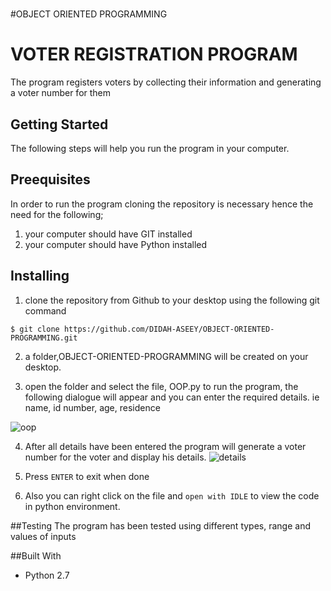 # 
#OBJECT ORIENTED PROGRAMMING
# VOTER REGISTRATION PROGRAM


The program registers voters by collecting their information and generating a voter number for them

## Getting Started

The following steps will help you run the program in your computer.

## Preequisites
In order to run the program cloning the repository is necessary hence the need for the following;

1. your computer should have GIT installed
2. your computer should have Python installed

## Installing

1. clone the repository from Github to your desktop using the following git command

  `$ git clone https://github.com/DIDAH-ASEEY/OBJECT-ORIENTED-PROGRAMMING.git`

2. a folder,OBJECT-ORIENTED-PROGRAMMING will be created on your desktop.

3. open the folder and select the file, OOP.py to run the program, the following dialogue will appear and you can enter the required details. ie name, id number, age, residence
   
  ![oop](https://cloud.githubusercontent.com/assets/25131942/22077872/07f1fd76-ddc7-11e6-8ef1-7ba6b452533f.PNG)

4. After all details have been entered the program will generate a voter number for the voter and display his details.
  ![details](https://cloud.githubusercontent.com/assets/25131942/22078090/ed62d9ca-ddc7-11e6-841b-f1e7d88c3a3c.PNG)

5. Press `ENTER` to exit when done
6. Also you can right click on the file and `open with IDLE` to view the code in python environment.

##Testing
The program has been tested using different types, range and values of inputs 

##Built With
* Python 2.7






